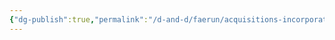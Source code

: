 ```yaml
---
{"dg-publish":true,"permalink":"/d-and-d/faerun/acquisitions-incorporated/lore-reference/p-cs/sierlox-pippenpaddlopsicopolis/"}
---
```


